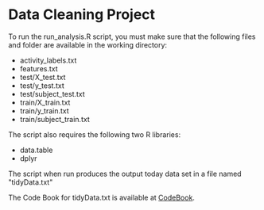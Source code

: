 Data Cleaning Project
=====================

To run the run_analysis.R script, you must make sure that the following files
and folder are available in the working directory:

* activity_labels.txt
* features.txt
* test/X_test.txt
* test/y_test.txt
* test/subject_test.txt
* train/X_train.txt
* train/y_train.txt
* train/subject_train.txt

The script also requires the following two R libraries:

* data.table
* dplyr

The script when run produces the output today data set in 
a file named "tidyData.txt"

The Code Book for tidyData.txt is available at [CodeBook](codeBook.md).
